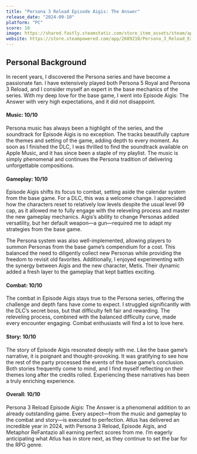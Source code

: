 ```yaml
---
title: "Persona 3 Reload Episode Aigis: The Answer"
release_date: "2024-09-10"
platform: "PC"
score: 10
image: https://shared.fastly.steamstatic.com/store_item_assets/steam/apps/2689210/header.jpg?t=1727659985
website: https://store.steampowered.com/app/2689210/Persona_3_Reload_Expansion_Pass/
---
```


## Personal Background

In recent years, I discovered the Persona series and have become a passionate fan. I have extensively played both Persona 5 Royal and Persona 3 Reload, and I consider myself an expert in the base mechanics of the series. With my deep love for the base game, I went into Episode Aigis: The Answer with very high expectations, and it did not disappoint.

#### Music: 10/10

Persona music has always been a highlight of the series, and the soundtrack for Episode Aigis is no exception. The tracks beautifully capture the themes and setting of the game, adding depth to every moment. As soon as I finished the DLC, I was thrilled to find the soundtrack available on Apple Music, and it has since been a staple of my playlist. The music is simply phenomenal and continues the Persona tradition of delivering unforgettable compositions.

#### Gameplay: 10/10

Episode Aigis shifts its focus to combat, setting aside the calendar system from the base game. For a DLC, this was a welcome change. I appreciated how the characters reset to relatively low levels despite the usual level 99 cap, as it allowed me to fully engage with the releveling process and master the new gameplay mechanics. Aigis’s ability to change Personas added versatility, but her default weapon—a gun—required me to adapt my strategies from the base game.

The Persona system was also well-implemented, allowing players to summon Personas from the base game’s compendium for a cost. This balanced the need to diligently collect new Personas while providing the freedom to revisit old favorites. Additionally, I enjoyed experimenting with the synergy between Aigis and the new character, Metis. Their dynamic added a fresh layer to the gameplay that kept battles exciting.

#### Combat: 10/10

The combat in Episode Aigis stays true to the Persona series, offering the challenge and depth fans have come to expect. I struggled significantly with the DLC’s secret boss, but that difficulty felt fair and rewarding. The releveling process, combined with the balanced difficulty curve, made every encounter engaging. Combat enthusiasts will find a lot to love here.

#### Story: 10/10

The story of Episode Aigis resonated deeply with me. Like the base game’s narrative, it is poignant and thought-provoking. It was gratifying to see how the rest of the party processed the events of the base game’s conclusion. Both stories frequently come to mind, and I find myself reflecting on their themes long after the credits rolled. Experiencing these narratives has been a truly enriching experience.

#### Overall: 10/10

Persona 3 Reload Episode Aigis: The Answer is a phenomenal addition to an already outstanding game. Every aspect—from the music and gameplay to the combat and story—is executed to perfection. Atlus has delivered an incredible year in 2024, with Persona 3 Reload, Episode Aigis, and Metaphor ReFantazio all earning perfect scores from me. I’m eagerly anticipating what Atlus has in store next, as they continue to set the bar for the RPG genre.
